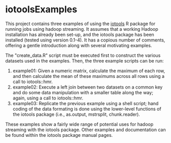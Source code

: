 iotoolsExamples
===============

This project contains three examples of using the [iotools](https://github.com/s-u/iotools)
R package for running jobs using hadoop streaming. It assumes that a working
Hadoop installation has already been set-up, and the iotools package
has been installed (tested using version 0.1-4). It has a copious
number of comments, offering a gentle introduction along with
several motivating examples.

The "create_data.R" script must be executed first to construct the
various datasets used in the examples. Then, the three example
scripts can be run:

1. example01: Given a numeric matrix, calculate the maximum of each row, and then calculate the mean of these maximums across all rows using a call to iotools::hmr.
2. example02: Execute a left join between two datasets on a common key and do some data manipulation with a smaller table along the way; again, using a call to iotools::hmr.
3. example03: Replicate the previous example using a shell script; hand coding of the data formating is done using the lower-level functions of the iotools package (i.e., as.output, mstrsplit, chunk.reader).

These examples show a fairly wide range of potential uses for hadoop streaming
with the iotools package. Other examples and documentation can be
found within the iotools package manual pages.
